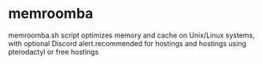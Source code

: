 # memroomba
memroomba.sh script optimizes memory and cache on Unix/Linux systems, with optional Discord alert.recommended for hostings and hostings using pterodactyl or free hostings

